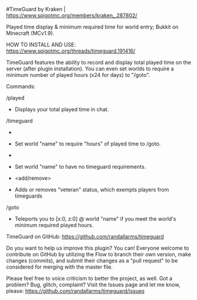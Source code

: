 #TimeGuard
by Kraken | https://www.spigotmc.org/members/kraken_.287802/

Played time display & minimum required time for world entry; Bukkit on Minecraft (MCv1.9).

HOW TO INSTALL AND USE: https://www.spigotmc.org/threads/timeguard.191416/

TimeGuard features the ability to record and display total played time on the server (after plugin installation). You can even set worlds to require a minimum number of played hours (x24 for days) to "/goto".

Commands:

/played
- Displays your total played time in chat.

/timeguard
- <add> <name> <hours>
- Set world "name" to require "hours" of played time to /goto.

- <remove> <name>
- Set world "name" to have no timeguard requirements.

- <vet> <add/remove> <player>
- Adds or removes "veteran" status, which exempts players from timeguards

/goto <name>
- Teleports you to [x:0, z:0] @ world "name" if you meet the world's minimum required played hours.

TimeGuard on GitHub: https://github.com/randallarms/timeguard

Do you want to help us improve this plugin? You can! Everyone welcome to contribute on GitHub by utilizing the Flow to branch their own version, make changes (commits), and submit their changes as a "pull request" to be considered for merging with the master file.

Please feel free to voice criticism to better the project, as well. Got a problem? Bug, glitch, complaint? Visit the Issues page and let me know, please: https://github.com/randallarms/timeguard/issues